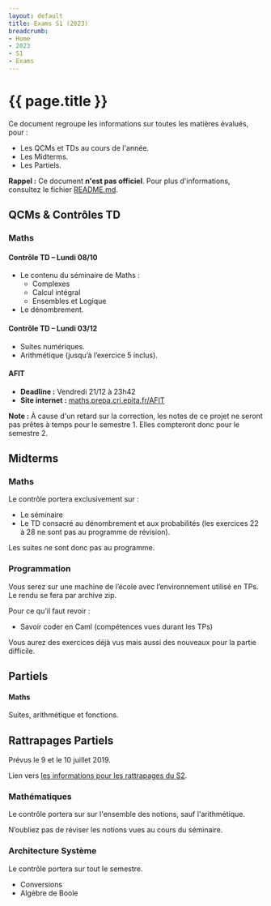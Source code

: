 ```yaml
---
layout: default
title: Exams S1 (2023)
breadcrumb:
- Home
- 2023
- S1
- Exams
---
```


# {{ page.title }}

Ce document regroupe les informations sur toutes les matières évalués, pour :
- Les QCMs et TDs au cours de l'année.
- Les Midterms.
- Les Partiels.

**Rappel :** Ce document **n'est pas officiel**.
Pour plus d'informations, consultez le fichier [README.md](../../README.md).


## QCMs & Contrôles TD

### Maths

#### Contrôle TD – Lundi 08/10

- Le contenu du séminaire de Maths :
	- Complexes
	- Calcul intégral
	- Ensembles et Logique
- Le dénombrement.

#### Contrôle TD – Lundi 03/12

- Suites numériques.
- Arithmétique (jusqu’à l’exercice 5 inclus).

#### AFIT

- **Deadline :** Vendredi 21/12 à 23h42
- **Site internet :** [maths.prepa.cri.epita.fr/AFIT](https://maths.prepa.cri.epita.fr/AFIT.html)

**Note :** À cause d'un retard sur la correction, les notes de ce projet ne seront pas prêtes à temps pour le semestre 1. Elles compteront donc pour le semestre 2.

## Midterms

### Maths

Le contrôle portera exclusivement sur :
- Le séminaire
- Le TD consacré au dénombrement et aux probabilités (les exercices 22 à 28 ne sont pas au programme de révision).

Les suites ne sont donc pas au programme.

### Programmation

Vous serez sur une machine de l’école avec l’environnement utilisé en TPs. Le rendu se fera par archive zip.

Pour ce qu’il faut revoir :  
- Savoir coder en Caml (compétences vues durant les TPs)

Vous aurez des exercices déjà vus mais aussi des nouveaux pour la partie difficile.


## Partiels

#### Maths

Suites, arithmétique et fonctions.


## Rattrapages Partiels

Prévus le 9 et le 10 juillet 2019.

Lien vers [les informations pour les rattrapages du S2](../S2/EXAMS.md#rattrapages-partiels).

### Mathématiques

Le contrôle portera sur sur l'ensemble des notions, sauf l'arithmétique.

N’oubliez pas de réviser les notions vues au cours du séminaire.

### Architecture Système

Le contrôle portera sur tout le semestre.
- Conversions
- Algèbre de Boole
